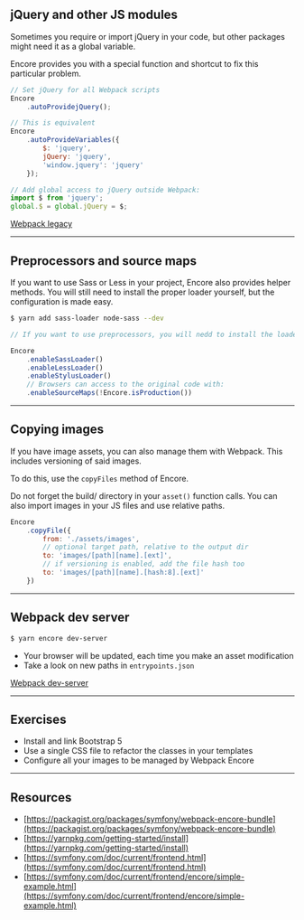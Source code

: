 ## jQuery and other JS modules

Sometimes you require or import jQuery in your code, but other packages might need it as a global variable.

Encore provides you with a special function and shortcut to fix this particular problem.


```js
// Set jQuery for all Webpack scripts
Encore
    .autoProvidejQuery();

// This is equivalent
Encore
    .autoProvideVariables({
        $: 'jquery',
        jQuery: 'jquery',
        'window.jquery': 'jquery'
    });

// Add global access to jQuery outside Webpack:
import $ from 'jquery';
global.$ = global.jQuery = $;
```

[Webpack legacy](https://symfony.com/doc/current/frontend/encore/legacy-applications.html)

---

## Preprocessors and source maps

If you want to use Sass or Less in your project, Encore also provides helper methods. You will still need to install the proper loader yourself, but the configuration is made easy.

```bash
$ yarn add sass-loader node-sass --dev
```

```js
// If you want to use preprocessors, you will nedd to install the loader according to your needs:

Encore
    .enableSassLoader()
    .enableLessLoader()
    .enableStylusLoader()
    // Browsers can access to the original code with:
    .enableSourceMaps(!Encore.isProduction())
```

---

## Copying images

If you have image assets, you can also manage them with Webpack. This includes versioning of said images.

To do this, use the `copyFiles` method of Encore.

Do not forget the build/ directory in your `asset()` function calls. You can also import images in your JS files and use relative paths.

```js
Encore
    .copyFile({
        from: './assets/images',
        // optional target path, relative to the output dir
        to: 'images/[path][name].[ext]',
        // if versioning is enabled, add the file hash too
        to: 'images/[path][name].[hash:8].[ext]'
    })
```

---

## Webpack dev server

```bash
$ yarn encore dev-server
```

- Your browser will be updated, each time you make an asset modification
- Take a look on new paths in `entrypoints.json`

[Webpack dev-server](https://symfony.com/doc/current/frontend/encore/dev-server.html)

---

## Exercises

- Install and link Bootstrap 5
- Use a single CSS file to refactor the classes in your templates
- Configure all your images to be managed by Webpack Encore

---

## Resources

- [https://packagist.org/packages/symfony/webpack-encore-bundle](https://packagist.org/packages/symfony/webpack-encore-bundle)
- [https://yarnpkg.com/getting-started/install](https://yarnpkg.com/getting-started/install)
- [https://symfony.com/doc/current/frontend.html](https://symfony.com/doc/current/frontend.html)
- [https://symfony.com/doc/current/frontend/encore/simple-example.html](https://symfony.com/doc/current/frontend/encore/simple-example.html)
